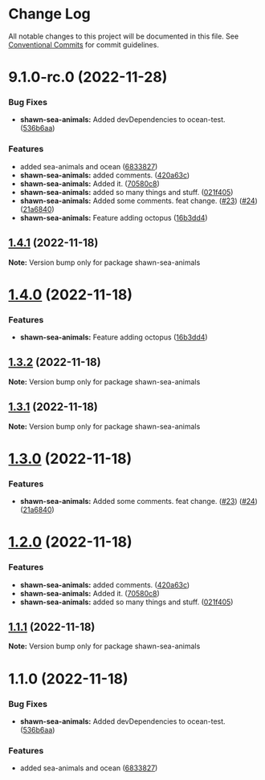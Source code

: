 # Change Log

All notable changes to this project will be documented in this file.
See [Conventional Commits](https://conventionalcommits.org) for commit guidelines.

# 9.1.0-rc.0 (2022-11-28)


### Bug Fixes

* **shawn-sea-animals:** Added devDependencies to ocean-test. ([536b6aa](https://github.com/Stompke/testing-lerna/commit/536b6aa7d7b9a823f74183c30840664b5e15a720))


### Features

* added sea-animals and ocean ([6833827](https://github.com/Stompke/testing-lerna/commit/68338272e324f6360e0115e548db84bc0209e12f))
* **shawn-sea-animals:** added comments. ([420a63c](https://github.com/Stompke/testing-lerna/commit/420a63cf18e6005b684f413ced482fd3974b8663))
* **shawn-sea-animals:** Added it. ([70580c8](https://github.com/Stompke/testing-lerna/commit/70580c833a2b2d62ee1527be04c740361e8b9ebc))
* **shawn-sea-animals:** added so many things and stuff. ([021f405](https://github.com/Stompke/testing-lerna/commit/021f405eb79900a3918dff7264e8eeb47b42e680))
* **shawn-sea-animals:** Added some comments. feat change. ([#23](https://github.com/Stompke/testing-lerna/issues/23)) ([#24](https://github.com/Stompke/testing-lerna/issues/24)) ([21a6840](https://github.com/Stompke/testing-lerna/commit/21a6840c9d89c836f8c80f8e8a011082a5aed831))
* **shawn-sea-animals:** Feature adding octopus ([16b3dd4](https://github.com/Stompke/testing-lerna/commit/16b3dd4900ac22649bce4c7135ca5fa67b63124e))





## [1.4.1](https://github.com/Stompke/testing-lerna/compare/shawn-sea-animals@1.4.0...shawn-sea-animals@1.4.1) (2022-11-18)

**Note:** Version bump only for package shawn-sea-animals





# [1.4.0](https://github.com/Stompke/testing-lerna/compare/shawn-sea-animals@1.3.2...shawn-sea-animals@1.4.0) (2022-11-18)


### Features

* **shawn-sea-animals:** Feature adding octopus ([16b3dd4](https://github.com/Stompke/testing-lerna/commit/16b3dd4900ac22649bce4c7135ca5fa67b63124e))





## [1.3.2](https://github.com/Stompke/testing-lerna/compare/shawn-sea-animals@1.3.1...shawn-sea-animals@1.3.2) (2022-11-18)

**Note:** Version bump only for package shawn-sea-animals





## [1.3.1](https://github.com/Stompke/testing-lerna/compare/shawn-sea-animals@1.3.0...shawn-sea-animals@1.3.1) (2022-11-18)

**Note:** Version bump only for package shawn-sea-animals





# [1.3.0](https://github.com/Stompke/testing-lerna/compare/shawn-sea-animals@1.2.0...shawn-sea-animals@1.3.0) (2022-11-18)


### Features

* **shawn-sea-animals:** Added some comments. feat change. ([#23](https://github.com/Stompke/testing-lerna/issues/23)) ([#24](https://github.com/Stompke/testing-lerna/issues/24)) ([21a6840](https://github.com/Stompke/testing-lerna/commit/21a6840c9d89c836f8c80f8e8a011082a5aed831))





# [1.2.0](https://github.com/Stompke/testing-lerna/compare/shawn-sea-animals@1.1.1...shawn-sea-animals@1.2.0) (2022-11-18)


### Features

* **shawn-sea-animals:** added comments. ([420a63c](https://github.com/Stompke/testing-lerna/commit/420a63cf18e6005b684f413ced482fd3974b8663))
* **shawn-sea-animals:** Added it. ([70580c8](https://github.com/Stompke/testing-lerna/commit/70580c833a2b2d62ee1527be04c740361e8b9ebc))
* **shawn-sea-animals:** added so many things and stuff. ([021f405](https://github.com/Stompke/testing-lerna/commit/021f405eb79900a3918dff7264e8eeb47b42e680))





## [1.1.1](https://github.com/Stompke/testing-lerna/compare/shawn-sea-animals@1.1.0...shawn-sea-animals@1.1.1) (2022-11-18)

**Note:** Version bump only for package shawn-sea-animals





# 1.1.0 (2022-11-18)


### Bug Fixes

* **shawn-sea-animals:** Added devDependencies to ocean-test. ([536b6aa](https://github.com/Stompke/testing-lerna/commit/536b6aa7d7b9a823f74183c30840664b5e15a720))


### Features

* added sea-animals and ocean ([6833827](https://github.com/Stompke/testing-lerna/commit/68338272e324f6360e0115e548db84bc0209e12f))
